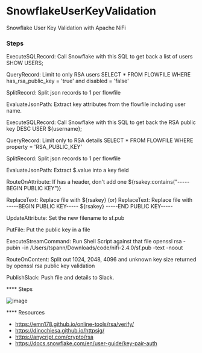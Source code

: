 # SnowflakeUserKeyValidation
Snowflake User Key Validation with Apache NiFi



### Steps

ExecuteSQLRecord: Call Snowflake with this SQL to get back a list of users
  SHOW USERS;

QueryRecord: Limit to only RSA users
  SELECT * FROM FLOWFILE
WHERE has_rsa_public_key = 'true'
and  disabled = 'false'

SplitRecord:  Split json records to 1 per flowfile

EvaluateJsonPath:  Extract key attributes from the flowfile including user name.

ExecuteSQLRecord:  Call Snowflake with this SQL to get back the RSA public key
  DESC USER ${username};

QueryRecord:  Limit only to RSA details
  SELECT * FROM FLOWFILE
WHERE property = 'RSA_PUBLIC_KEY' 

SplitRecord:  Split json records to 1 per flowfile

EvaluateJsonPath:  Extract $.value into a key field

RouteOnAttribute:  If has a header, don't add one
  ${rsakey:contains("-----BEGIN PUBLIC KEY")}

ReplaceText:   Replace file with ${rsakey}
(or)
ReplaceText:   Replace file with -----BEGIN PUBLIC KEY-----
${rsakey}
-----END PUBLIC KEY-----

UpdateAttribute:  Set the new filename to sf.pub

PutFile:  Put the public key in a file

ExecuteStreamCommand:  Run Shell Script against that file
  openssl rsa -pubin -in /Users/tspann/Downloads/code/nifi-2.4.0/sf.pub -text -noout

RouteOnContent:   Split out 1024, 2048, 4096 and unknown key size returned by openssl rsa public key validation

PublishSlack:   Push file and details to Slack.

**** Steps


![image](https://github.com/user-attachments/assets/14b5fabd-6529-4387-9dd6-38ff62fba3a1)


**** Resources

* https://emn178.github.io/online-tools/rsa/verify/
* https://dinochiesa.github.io/httpsig/
* https://anycript.com/crypto/rsa
* https://docs.snowflake.com/en/user-guide/key-pair-auth
